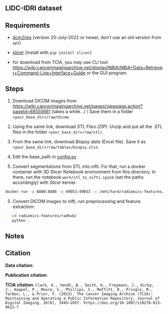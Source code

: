 ## LIDC-IDRI dataset

## Requirements

- [dcm2niix](https://github.com/rordenlab/dcm2niix) (version 20-July-2022 or newer, don't use an old version from `apt`)

- [slicer](https://pypi.org/project/slicer/) (install with `pip install slicer`)
- for download from TCIA, you may use CLI tool https://wiki.cancerimagingarchive.net/display/NBIA/NBIA+Data+Retriever+Command-Line+Interface+Guide or the GUI program.

## Steps

1. Download DICOM images from https://wiki.cancerimagingarchive.net/pages/viewpage.action?pageId=68550661 (takes a while...) \\
   Save them in a folder `<your_base_dir>/raw/dicom`.

2. Using the same link, download *STL Files (ZIP)*. Unzip and put all the .STL files in the folder `<your_base_dir>/raw/stl/`.

3. From the same link, download *Biopsy data* (Excel file). Save it as `<your_base_dir>/raw/tables/biopsy.xlsx`.

4. Edit the base_path in [config.py](config.py)

5. Convert segmentations from STL into nifti. For that, run a docker container with 3D Slicer Notebook environment from this directory. In there, run the notebook `work/stl_to_nifti.ipynb` (set the paths accordingly) with *Slicer* kernel.
```bash
docker run -p 8888:8888 -p 49053:49053 -v /mnt/hard/radiomics-features/Prostate-MRI-US-Biopsy/raw/stl:/stl -v /mnt/hard/radiomics-features/Prostate-MRI-US-Biopsy/derived/nifti:/nifti -v "$PWD":/home/sliceruser/work --rm -ti lassoan/slicer-notebook:latest

```
5. Convert DICOM images to nifti, run preprocessing and feature extraction:

```bash
   cd radiomics-features/radhub/
   python .
```



## Notes

## Citation

**Data citation**:

**Publication citation**:

**TCIA citation**:
`Clark, K., Vendt, B., Smith, K., Freymann, J., Kirby, J., Koppel, P., Moore, S., Phillips, S., Maffitt, D., Pringle, M., Tarbox, L., & Prior, F. (2013). The Cancer Imaging Archive (TCIA): Maintaining and Operating a Public Information Repository. Journal of Digital Imaging, 26(6), 1045–1057. https://doi.org/10.1007/s10278-013-9622-7`
